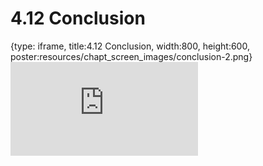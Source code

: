 # 4.12 Conclusion
 
{type: iframe, title:4.12 Conclusion, width:800, height:600, poster:resources/chapt_screen_images/conclusion-2.png}
![](https://mccoy-lab.github.io/hgv_modules/no_toc/conclusion-2.html)
 

 
